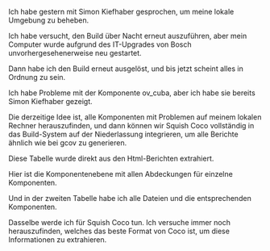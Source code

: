 Ich habe gestern mit Simon Kiefhaber gesprochen, um meine lokale Umgebung zu beheben. 

Ich habe versucht, den Build über Nacht erneut auszuführen, aber mein Computer wurde aufgrund des IT-Upgrades von Bosch unvorhergesehenerweise neu gestartet. 

Dann habe ich den Build erneut ausgelöst, und bis jetzt scheint alles in Ordnung zu sein. 

Ich habe Probleme mit der Komponente ov_cuba, aber ich habe sie bereits Simon Kiefhaber gezeigt.

Die derzeitige Idee ist, alle Komponenten mit Problemen auf meinem lokalen Rechner herauszufinden, und dann können wir Squish Coco vollständig in das Build-System auf der Niederlassung integrieren, um alle Berichte ähnlich wie bei gcov zu generieren.

Diese Tabelle wurde direkt aus den Html-Berichten extrahiert.

Hier ist die Komponentenebene mit allen Abdeckungen für einzelne Komponenten.

Und in der zweiten Tabelle habe ich alle Dateien und die entsprechenden Komponenten.

Dasselbe werde ich für Squish Coco tun. Ich versuche immer noch herauszufinden, welches das beste Format von Coco ist, um diese Informationen zu extrahieren.
